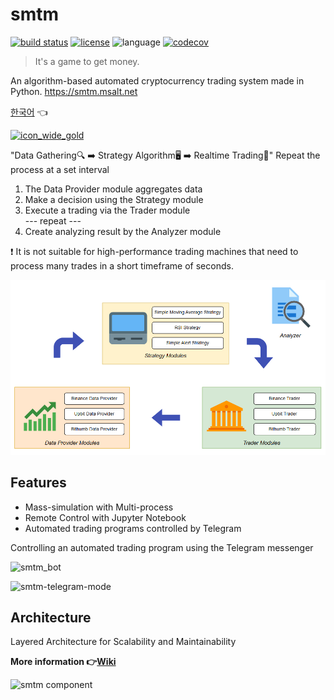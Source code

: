 # smtm
[![build status](https://github.com/msaltnet/smtm/actions/workflows/python-test.yml/badge.svg)](https://github.com/msaltnet/smtm/actions/workflows/python-test.yml)
[![license](https://img.shields.io/github/license/msaltnet/smtm.svg?style=flat-square)](https://github.com/msaltnet/smtm/blob/master/LICENSE)
![language](https://img.shields.io/github/languages/top/msaltnet/smtm.svg?style=flat-square&colorB=green)
[![codecov](https://codecov.io/gh/msaltnet/smtm/branch/master/graph/badge.svg?token=USXTX7MG70)](https://codecov.io/gh/msaltnet/smtm)

> It's a game to get money. 

An algorithm-based automated cryptocurrency trading system made in Python. https://smtm.msalt.net

[한국어](https://github.com/msaltnet/smtm/blob/master/README.md) 👈

[![icon_wide_gold](https://user-images.githubusercontent.com/9311990/161744914-05e3d116-0e9b-447f-a015-136e0b9ec22b.png)](https://smtm.msalt.net/)

"Data Gathering🔍 ➡️ Strategy Algorithm🖥️ ➡️ Realtime Trading💸" Repeat the process at a set interval

1. The Data Provider module aggregates data  
2. Make a decision using the Strategy module  
3. Execute a trading via the Trader module  
 --- repeat ---
4. Create analyzing result by the Analyzer module  

❗ It is not suitable for high-performance trading machines that need to process many trades in a short timeframe of seconds.

![smtm-procedure](doc/smtm.png)

## Features
- Mass-simulation with Multi-process
- Remote Control with Jupyter Notebook
- Automated trading programs controlled by Telegram

Controlling an automated trading program using the Telegram messenger

![smtm_bot](https://user-images.githubusercontent.com/9311990/150667094-95139bfb-03e0-41d5-bad9-6be05ec6c9df.png)

![smtm-telegram-mode](https://github.com/msaltnet/smtm/assets/9311990/22ba2ebd-13e6-4eee-a829-94209c5618a9)

## Architecture
Layered Architecture for Scalability and Maintainability

**More information 👉[Wiki](https://github.com/msaltnet/smtm/wiki)**

![smtm component](./doc/smtm_component.png)
